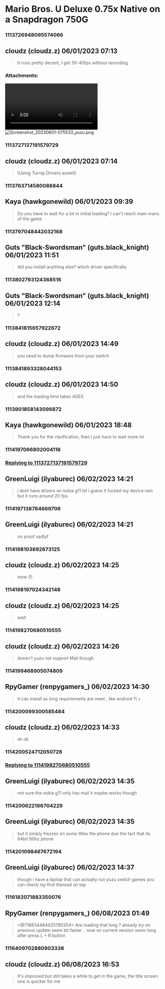 # Mario Bros. U Deluxe 0.75x Native on a Snapdragon 750G
### 1113726948095574066
## cloudz (cloudz.z) 06/01/2023 07:13 

> It runs pretty decent, I get 30-40fps without recording
### Attachments: 
![8mb.video-BYX-GxDQeOte.mp4](https://yuzudiscordbackup.s3.us-west-2.amazonaws.com/files-media/1113726948095574066_8mb.video-BYX-GxDQeOte.mp4)
![Screenshot_20230601-075533_yuzu.png](https://yuzudiscordbackup.s3.us-west-2.amazonaws.com/files-media/1113726948095574066_Screenshot_20230601-075533_yuzu.png)

### 1113727137191579729
## cloudz (cloudz.z) 06/01/2023 07:14 

> (Using Turnip Drivers aswell)

### 1113763714580086844
## Kaya (hawkgonewild) 06/01/2023 09:39 

> Do you have to wait for a lot in initial loading? I can't reach main manu of the game

### 1113797048442032168
## Guts "Black-Swordsman" (guts.black_knight) 06/01/2023 11:51 

> did you install anything else? which driver specifically

### 1113802793124368516
## Guts "Black-Swordsman" (guts.black_knight) 06/01/2023 12:14 

> ?

### 1113841815657922672
## cloudz (cloudz.z) 06/01/2023 14:49 

> you need to dump firmware from your switch

### 1113841893328044153
## cloudz (cloudz.z) 06/01/2023 14:50 

> and the loading time takes AGES

### 1113901858143096872
## Kaya (hawkgonewild) 06/01/2023 18:48 

> Thank you for the clarification, then i just have to wait more lol

### 1114197066802004118
### [Replying to 1113727137191579729](#1113727137191579729)
## GreenLuigi (ilyaburec) 06/02/2023 14:21 

> i dont have drivers on nokia g11 lol i guess it fucked my device ram but it runs around 20 fps

### 1114197138784669706
## GreenLuigi (ilyaburec) 06/02/2023 14:21 

> no proof sadlyf

### 1114198103692673125
## cloudz (cloudz.z) 06/02/2023 14:25 

> wow 😯

### 1114198197024342148
## cloudz (cloudz.z) 06/02/2023 14:25 

> wait

### 1114198270680510555
## cloudz (cloudz.z) 06/02/2023 14:26 

> doesn't yuzu not support Mali though

### 1114199468905074809
## RpyGamer (renpygamers_) 06/02/2023 14:30 

> It can install as long requirements are meet , like android 11 +

### 1114200099300585484
## cloudz (cloudz.z) 06/02/2023 14:33 

> ah ok

### 1114200524712050728
### [Replying to 1114198270680510555](#1114198270680510555)
## GreenLuigi (ilyaburec) 06/02/2023 14:35 

> not sure the nokia g11 only has mail it maybe works though

### 1114200622166704229
## GreenLuigi (ilyaburec) 06/02/2023 14:35 

> but it simply frezzes on some titles the phone due the fact that its 64bit 60hz phone

### 1114201098467672194
## GreenLuigi (ilyaburec) 06/02/2023 14:37 

> though i have a laptop that can actually run yuzu switch games you can check my first theread on top

### 1116182071883350076
## RpyGamer (renpygamers_) 06/08/2023 01:49 

> <@718834484425785354> 
> Are loading that long ? already try on previous update seem bit faster .. now on current version seem long after press L + R button

### 1116409702880903338
## cloudz (cloudz.z) 06/08/2023 16:53 

> It's improved but still takes a while to get in the game, the title screen one is quicker for me

